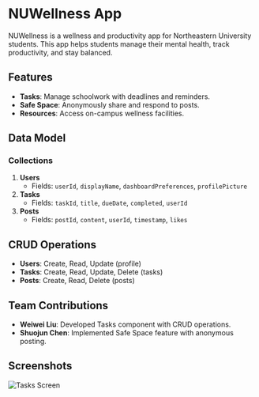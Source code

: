 # NUWellness App

NUWellness is a wellness and productivity app for Northeastern University students. This app helps students manage their mental health, track productivity, and stay balanced.

## Features
- **Tasks**: Manage schoolwork with deadlines and reminders.
- **Safe Space**: Anonymously share and respond to posts.
- **Resources**: Access on-campus wellness facilities.

## Data Model
### Collections
1. **Users**
   - Fields: `userId`, `displayName`, `dashboardPreferences`, `profilePicture`
2. **Tasks**
   - Fields: `taskId`, `title`, `dueDate`, `completed`, `userId`
3. **Posts**
   - Fields: `postId`, `content`, `userId`, `timestamp`, `likes`

## CRUD Operations
- **Users**: Create, Read, Update (profile)
- **Tasks**: Create, Read, Update, Delete (tasks)
- **Posts**: Create, Read, Delete (posts)

## Team Contributions
- **Weiwei Liu**: Developed Tasks component with CRUD operations.
- **Shuojun Chen**: Implemented Safe Space feature with anonymous posting.

## Screenshots
![Tasks Screen](screenshot-tasks.png)
